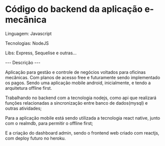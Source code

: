 # Código do backend da aplicação e-mecânica

Linguagem: Javascript

Tecnologias: NodeJS

Libs: Express, Sequelise e outras...

--- Descrição ---

Aplicação para gestão e controle de negócios voltados para oficinas mecânicas. Com
planos de acesso free e futuramente sendo implementado os pagos. Sendo uma aplicação mobile
android, inicialmente, e tendo a arquitetura offline first.

Trabalhando no backend com a tecnologia nodejs, como api que realizará funções
relacionadas a sincronização entre banco de dados(mysql) e outras atividades;

Para a aplicação mobile está sendo utilizada a tecnologia react native, junto com o realmdb,
para permitir o offline first;

E a criação do dashboard admin, sendo o frontend web criado com reactjs, com deploy futuro
no heroku.
